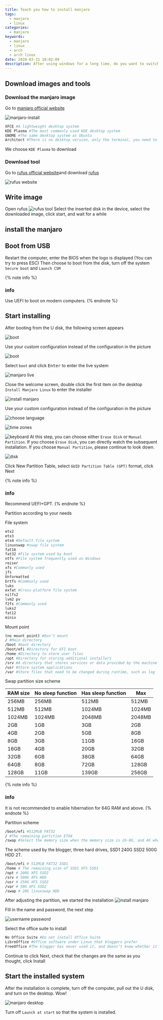 ```yaml
---
title: Teach you how to install manjaro
tags:
  - manjaro
  - linux
categories:
  - manjaro
keywords:
  - manjaro
  - linux
  - arch
  - arch linux
date: 2020-03-31 18:02:09
description: After using windows for a long time, do you want to switch to linux? Let's take a look at how to install manjaro!
---
```


## Download images and tools
### Download the manjaro image
Go to [manjaro official website](https://manjaro.org/download/)

![manjaro-install](https://assets.bmyjacks.cn/img/20200331085728.png?x-oss-process=style/style)

```bash
XFCE #A lightweight desktop system
KDE Plasma #The most commonly used KDE desktop system
GNOME #The same desktop system as Ubuntu
Architect #There is no desktop version, only the terminal, you need to use the terminal to install
```

We choose `KDE Plasma` to download

### Download tool
Go to [rufus official website](http://rufus.ie/)and download [rufus](https://github.com/pbatard/rufus/releases/download/v3.9/rufus-3.9.exe)

![rufus website](https://assets.bmyjacks.cn/img/20200331091353.png?x-oss-process=style/style)

## Write image
Open rufus
![rufus tool](https://assets.bmyjacks.cn/img/20200331155031.png?x-oss-process=style/style)
Select the inserted disk in the device, select the downloaded image, click start, and wait for a while

## install the manjaro
## Boot from USB
Restart the computer, enter the BIOS when the logo is displayed (You can try to press ESC)
Then choose to boot from the disk, turn off the system `Secure boot` and `Launch CSM`

{% note info %}
### info
Use UEFI to boot on modern computers.
{% endnote %}

## Start installing
After booting from the U disk, the following screen appears

![boot](https://assets.bmyjacks.cn/img/20200331155930.png?x-oss-process=style/style)

Use your custom configuration instead of the configuration in the picture

![boot](https://assets.bmyjacks.cn/img/20200331160034.png?x-oss-process=style/style)

Select `boot` and click <kbd>Enter</kbd> to enter the live system

![manjaro live](https://assets.bmyjacks.cn/img/20200331160423.png?x-oss-process=style/style)

Close the welcome screen, double click the first item on the desktop `Install Manjaro Linux` to enter the installer

![install manjaro](https://assets.bmyjacks.cn/img/20200331160830.png?x-oss-process=style/style)

Use your custom configuration instead of the configuration in the picture

![choose language](https://assets.bmyjacks.cn/img/20200331161011.png?x-oss-process=style/style)

![time zones](https://assets.bmyjacks.cn/img/20200331161145.png?x-oss-process=style/style)

![keyboard](https://assets.bmyjacks.cn/img/20200331161323.png?x-oss-process=style/style)
At this step, you can choose either `Erase Disk` or `Manual Partition`. If you choose `Erase Disk`, you can directly watch the subsequent installation. If you choose `Manual Partition`, please continue to look down.

![disk](https://assets.bmyjacks.cn/img/20200331162312.png?x-oss-process=style/style)

Click New Partition Table, select `GUID Partition Table (GPT)` format, click Next

{% note info %}
### info
Recommend UEFI+GPT.
{% endnote %}

Partition according to your needs

File system

```bash
etx2
etx3
etx4 #Default file system
linuxswap #swap file system
fat16
fat32 #File system used by boot
ntfs #File system frequently used on Windows
reiser
xfs #Commonly used
jfs
Unformatted
brtfs #Commonly used
luks
exfat #Cross-platform file system
nilfs2
lvm2 pv
f2fs #Commonly used
luks2
fat12
minix
```

Mount point

```bash
(no mount point) #Don't mount
/ #Main directory
/boot #boot directory
/boot/efi #Directory for EFI boot
/home #Directory to store user files
/opt #Directory for storing additional installers
/srv #A directory that stores services or data provided by the machine or server to the outside world
/usr #Store system applications
/var #Store files that need to be changed during runtime, such as log
```

Swap partition size scheme

| RAM size | No sleep function | Has sleep function | Max    |
| -------- | ----------------- | ------------------ | ------ |
| 256MB    | 256MB             | 512MB              | 512MB  |
| 512MB    | 512MB             | 1024MB             | 1024MB |
| 1024MB   | 1024MB            | 2048MB             | 2048MB |
| 2GB      | 1GB               | 3GB                | 2GB    |
| 4GB      | 2GB               | 5GB                | 8GB    |
| 8GB      | 3GB               | 11GB               | 16GB   |
| 16GB     | 4GB               | 20GB               | 32GB   |
| 32GB     | 6GB               | 38GB               | 64GB   |
| 64GB     | 8GB               | 72GB               | 128GB  |
| 128GB    | 11GB              | 139GB              | 256GB  |

{% note info %}
### info
It is not recommended to enable hibernation for 64G RAM and above.
{% endnote %}

Partition scheme

```bash
/boot/efi #512MiB FAT32
/ #The remaining partition ETX4
/swap #Select the memory size when the memory size is 2G-8G, and 4G when it is greater than 8G
```

The scheme used by the blogger, three hard drives, SSD1 240G SSD2 500G HDD 2T.

```bash
/boot/efi # 512MiB FAT32 SSD1
/home # The remaining size of SSD1 XFS SSD1
/opt # 200G XFS SSD2
/srv # 500G XFS HDD
/usr # 250G XFS SSD2
/var # 50G XFS SSD2
/swap # 20G linuxswap HDD
```

After adjusting the partition, we started the installation
![install manjaro](https://assets.bmyjacks.cn/img/20200331175142.png?x-oss-process=style/style)

Fill in the name and password, the next step

![username password](https://assets.bmyjacks.cn/img/20200331175554.png?x-oss-process=style/style)

Select the office suite to install
```bash
No Office Suite #Do not install Office Suite
LibreOffice #Office software under Linux that bloggers prefer
FreeOffice #The blogger has never used it, and doesn’t know whether it’s good or bad
```

Continue to click Next, check that the changes are the same as you thought, click Install

## Start the installed system
After the installation is complete, turn off the computer, pull out the U disk, and turn on the desktop. Wow!

![manjaro desktop](https://assets.bmyjacks.cn/img/20200331182148.png?x-oss-process=style/style)

Turn off `Launch at start` so that the system is installed.
